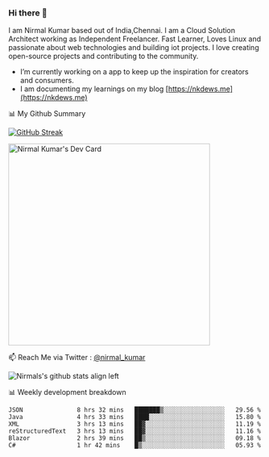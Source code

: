 ### Hi there 👋

 I am Nirmal Kumar based out of India,Chennai. I am a Cloud Solution Architect working as Independent Freelancer. Fast Learner, Loves Linux and passionate about web technologies and building iot projects. I love creating open-source projects and contributing to the community.

- I’m currently working on a app to keep up the inspiration for creators and consumers.
- I am documenting my learnings on my blog [https://nkdews.me](https://nkdews.me)


📊 My Github Summary

[![GitHub Streak](https://github-readme-streak-stats.herokuapp.com?user=nk-gears&theme=dark&hide_border=true&date_format=M%20j%5B%2C%20Y%5D)](https://git.io/streak-stats)

<a href="https://app.daily.dev/nirmal_kumar"><img src="https://api.daily.dev/devcards/a16cfcf02d384b16b41de71ce4d1d811.png?r=8ve" width="400" alt="Nirmal Kumar's Dev Card"/></a>

📫 Reach Me via  Twitter : [@nirmal_kumar](https://twitter.com/nirmal_kumar)

![Nirmals's github stats align left](https://github-readme-stats.vercel.app/api?username=nk-gears&show_icons=true)


📊 Weekly development breakdown

<!--START_SECTION:waka-->

```text
JSON               8 hrs 32 mins   ███████▒░░░░░░░░░░░░░░░░░   29.56 %
Java               4 hrs 33 mins   ████░░░░░░░░░░░░░░░░░░░░░   15.80 %
XML                3 hrs 13 mins   ██▓░░░░░░░░░░░░░░░░░░░░░░   11.19 %
reStructuredText   3 hrs 13 mins   ██▓░░░░░░░░░░░░░░░░░░░░░░   11.16 %
Blazor             2 hrs 39 mins   ██▒░░░░░░░░░░░░░░░░░░░░░░   09.18 %
C#                 1 hr 42 mins    █▒░░░░░░░░░░░░░░░░░░░░░░░   05.93 %
```

<!--END_SECTION:waka-->


